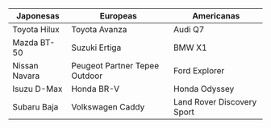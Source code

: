 | Japonesas | Europeas | Americanas |
| --- | --- | ---| 
| Toyota Hilux | Toyota Avanza | Audi Q7 |
| Mazda BT-50 | Suzuki Ertiga | BMW X1 |
| Nissan Navara | Peugeot Partner Tepee Outdoor | Ford Explorer |
| Isuzu D-Max | Honda BR-V | Honda Odyssey |
|Subaru Baja | Volkswagen Caddy | Land Rover Discovery Sport |

